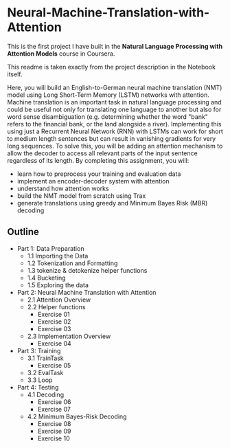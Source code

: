 # Neural-Machine-Translation-with-Attention

This is the first project I have built in the **Natural Language Processing with Attention Models** course in Coursera.

This readme is taken exactly from the project description in the Notebook itself.

Here, you will build an English-to-German neural machine translation (NMT) model using Long Short-Term Memory (LSTM) networks with attention.  Machine translation is an important task in natural language processing and could be useful not only for translating one language to another but also for word sense disambiguation (e.g. determining whether the word "bank" refers to the financial bank, or the land alongside a river). Implementing this using just a Recurrent Neural Network (RNN) with LSTMs can work for short to medium length sentences but can result in vanishing gradients for very long sequences. To solve this, you will be adding an attention mechanism to allow the decoder to access all relevant parts of the input sentence regardless of its length. By completing this assignment, you will:  

- learn how to preprocess your training and evaluation data
- implement an encoder-decoder system with attention
- understand how attention works
- build the NMT model from scratch using Trax
- generate translations using greedy and Minimum Bayes Risk (MBR) decoding 
## Outline
- Part 1:  Data Preparation
    - 1.1  Importing the Data
    - 1.2  Tokenization and Formatting
    - 1.3  tokenize & detokenize helper functions
    - 1.4  Bucketing
    - 1.5  Exploring the data
- Part 2:  Neural Machine Translation with Attention
    - 2.1  Attention Overview
    - 2.2  Helper functions
        - Exercise 01
        - Exercise 02
        - Exercise 03
    - 2.3  Implementation Overview
        - Exercise 04
- Part 3:  Training
    - 3.1  TrainTask
        - Exercise 05
    - 3.2  EvalTask
    - 3.3  Loop
- Part 4:  Testing
    - 4.1  Decoding
        - Exercise 06
        - Exercise 07
    - 4.2  Minimum Bayes-Risk Decoding
        - Exercise 08
        - Exercise 09
        - Exercise 10
